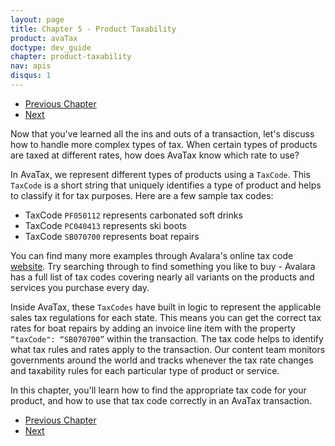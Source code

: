 ```yaml
---
layout: page
title: Chapter 5 - Product Taxability
product: avaTax
doctype: dev_guide
chapter: product-taxability
nav: apis
disqus: 1
---
```

<ul class="pager">
  <li class="previous"><a href="/avatax/dev-guide/reconciliation/chapter-summary/"><i class="glyphicon glyphicon-chevron-left"></i>Previous Chapter</a></li>
  <li class="next"><a href="/avatax/dev-guide/product-taxability/finding-a-tax-code/">Next<i class="glyphicon glyphicon-chevron-right"></i></a></li>
</ul>
Now that you've learned all the ins and outs of a transaction, let's discuss how to handle more complex types of tax.  When certain types of products are taxed at different rates, how does AvaTax know which rate to use?

In AvaTax, we represent different types of products using a <code>TaxCode</code>.  This <code>TaxCode</code> is a short string that uniquely identifies a type of product and helps to classify it for tax purposes.  Here are a few sample tax codes:
<ul class="dev-guide-list">
  <li>TaxCode <code>PF050112</code> represents carbonated soft drinks</li>
  <li>TaxCode <code>PC040413</code> represents ski boots</li>
  <li>TaxCode <code>SB070700</code> represents boat repairs</li>
</ul>

You can find many more examples through Avalara's online tax code <a class="dev-guide-link" href="https://taxcode.avatax.avalara.com/">website</a>.  Try searching through to find something you like to buy - Avalara has a full list of tax codes covering nearly all variants on the products and services you purchase every day.

Inside AvaTax, these <code>TaxCodes</code> have built in logic to represent the applicable sales tax regulations for each state. This means you can get the correct tax rates for boat repairs by adding an invoice line item with the property <code>“taxCode": “SB070700”</code> within the transaction. The tax code helps to identify what tax rules and rates apply to the transaction. Our content team monitors governments around the world and tracks whenever the tax rate changes and taxability rules for each particular type of product or service.

In this chapter, you'll learn how to find the appropriate tax code for your product, and how to use that tax code correctly in an AvaTax transaction.
<ul class="pager">
  <li class="previous"><a href="/avatax/dev-guide/reconciliation/chapter-summary/"><i class="glyphicon glyphicon-chevron-left"></i>Previous Chapter</a></li>
  <li class="next"><a href="/avatax/dev-guide/product-taxability/finding-a-tax-code/">Next<i class="glyphicon glyphicon-chevron-right"></i></a></li>
</ul>